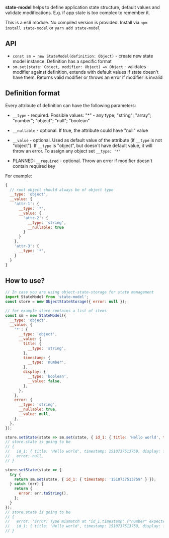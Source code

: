 **state-model** helps to define application state structure, default values and validate modifications. E.g. if app
state is too complex to remember it.

This is a es6 module. No compiled version is provided. Install via `npm install state-model` or `yarn add state-model`

## API

* `const sm = new StateModel(definition: Object)` - create new state model instance. Definition has a specific format
* `sm.set(state: Object, modifier: Object) => Object` - validates modifier against definition, extends with default
  values if state doesn't have them. Returns valid modifier or throws an error if modifier is invalid

## Definition format

Every attribute of definition can have the following parameters:

* `__type` - required. Possible values: "\*" - any type; "string"; "array"; "number"; "object"; "null"; "boolean"
* `__nullable` - optional. If true, the attribute could have "null" value
* `__value` - optional. Used as default value of the attribute (if `__type` is not "object"). If `__type` is "object",
  but doesn't have default value, it will throw an error. To assign any object set `__type: '*'`

* PLANNED: `__required` - optional. Throw an error if modifier doesn't contain required key

For example:

```javascript
{
  // root object should always be of object type
  __type: 'object',
  __value: {
    'attr-1': {
      __type: '*',
      __value: {
        'attr-2': {
          __type: 'string',
          __nullable: true
        }
      }
    },
    'attr-3': {
      __type: '*',
    }
  }
}
```

## How to use?

```javascript
// In case you are using object-state-storage for state management
import StateModel from 'state-model';
const store = new ObjectStateStorage({ error: null });

// for example store contains a list of items
const sm = new StateModel({
  __type: 'object',
  __value: {
    '*': {
      __type: 'object',
      __value: {
        title: {
          __type: 'string',
        },
        timestamp: {
          __type: 'number',
        },
        display: {
          __type: 'boolean',
          __value: false,
        },
      },
    },
    error: {
      __type: 'string',
      __nullable: true,
      __value: null,
    },
  },
});

store.setState(state => sm.set(state, { id_1: { title: 'Hello world', timestamp: 1510737513759 } }));
// store.state is going to be
// {
//   id_1: { title: 'Hello world', timestamp: 1510737513759, display: false },
//   error: null,
// }

store.setState(state => {
  try {
    return sm.set(state, { id_1: { timestamp: '1510737513759' } });
  } catch (err) {
    return {
      error: err.toString(),
    };
  }
});
// store.state is going to be
// {
//   error: 'Error: Type mismatch at "id_1.timestamp" ("number" expected, but "string" received)',
//   id_1: { title: 'Hello world', timestamp: 1510737513759, display: false },
// }
```
